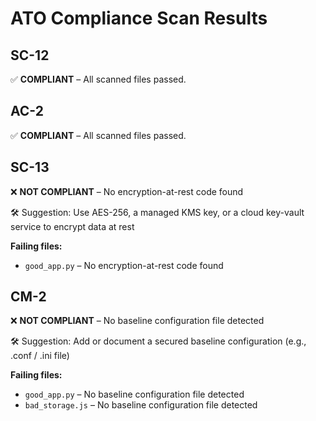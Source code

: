 # ATO Compliance Scan Results

## SC-12
✅ **COMPLIANT** – All scanned files passed.

## AC-2
✅ **COMPLIANT** – All scanned files passed.

## SC-13
❌ **NOT COMPLIANT** – No encryption-at-rest code found

🛠️ Suggestion: Use AES-256, a managed KMS key, or a cloud key-vault service to encrypt data at rest

**Failing files:**
- `good_app.py` – No encryption-at-rest code found

## CM-2
❌ **NOT COMPLIANT** – No baseline configuration file detected

🛠️ Suggestion: Add or document a secured baseline configuration (e.g., .conf / .ini file)

**Failing files:**
- `good_app.py` – No baseline configuration file detected
- `bad_storage.js` – No baseline configuration file detected

